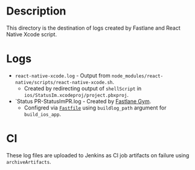 # Description

This directory is the destination of logs created by Fastlane and React Native Xcode script.

# Logs

* `react-native-xcode.log` - Output from `node_modules/react-native/scripts/react-native-xcode.sh`.
  - Created by redirecting output of `shellScript` in `ios/StatusIm.xcodeproj/project.pbxproj`.
* `Status PR-StatusImPR.log - Created by [Fastlane Gym](https://docs.fastlane.tools/actions/gym/).
  - Configred via [`Fastfile`](../Fastfile) using `buildlog_path` argument for `build_ios_app`.

# CI

These log files are uploaded to Jenkins as CI job artifacts on failure using `archiveArtifacts`.
